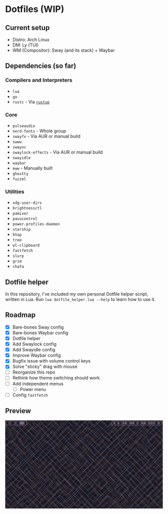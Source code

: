 # Dotfiles (WIP)

## Current setup
- Distro: Arch Linux
- DM: Ly (TUI)
- WM (Compositor): Sway (and its stack) + Waybar

## Dependencies (so far)

### Compilers and Interpreters
- `lua`
- `go`
- `rustc` - Via [`rustup`](https://www.rust-lang.org/learn/get-started)

### Core
- `pulseaudio`
- `nerd-fonts` - Whole group
- `swayfx` - Via AUR or manual build
- `swww`
- `swaync`
- `swaylock-effects` - Via AUR or manual build
- `swayidle`
- `waybar`
- `eww` - Manually built
- `ghostty`
- `fuzzel`

### Utilities
- `xdg-user-dirs`
- `brightnessctl`
- `pamixer`
- `pavucontrol`
- `power-profiles-daemon`
- `starship`
- `btop`
- `tree`
- `wl-clipboard`
- `fastfetch`
- `slurp`
- `grim`
- `chafa`

## Dotfile helper

In this repository, I've included my own personal Dotfile helper script, written in Lua.
Run `lua dotfile_helper.lua --help` to learn how to use it.

## Roadmap

- [x] Bare-bones Sway config
- [x] Bare-bones Waybar config
- [x] Dotfile helper
- [x] Add Swaylock config
- [x] Add Swayidle config
- [x] Improve Waybar config
- [x] Bugfix issue with volume control keys
- [x] Solve "sticky" drag with mouse
- [ ] Reorganize this repo
- [ ] Rethink how theme switching should work
- [ ] Add independent menus
    - [ ] Power menu
- [ ] Config `fastfetch`

## Preview
![Empty workspace](./docs/empty.png)
